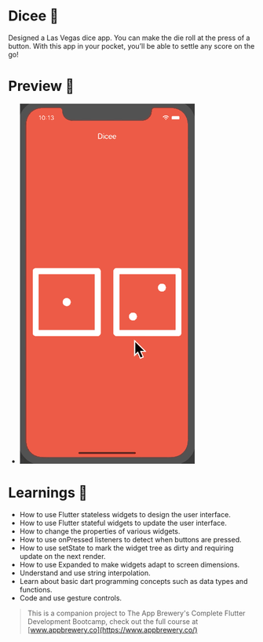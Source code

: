 # Dicee 🎲

Designed a Las Vegas dice app. You can make the die roll at the press of a button. With this app in your pocket, you’ll be able to settle any score on the go!

# Preview 🚀

* ![dicee](https://github.com/pranjalibajpai/flutter-apps/blob/master/demo/dicee-demo.gif) 


# Learnings 📌

- How to use Flutter stateless widgets to design the user interface.
- How to use Flutter stateful widgets to update the user interface.
- How to change the properties of various widgets.
- How to use onPressed listeners to detect when buttons are pressed.
- How to use setState to mark the widget tree as dirty and requiring update on the next render.
- How to use Expanded to make widgets adapt to screen dimensions.
- Understand and use string interpolation.
- Learn about basic dart programming concepts such as data types and functions.
- Code and use gesture controls.

>This is a companion project to The App Brewery's Complete Flutter Development Bootcamp, check out the full course at [www.appbrewery.co](https://www.appbrewery.co/)

